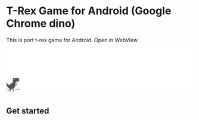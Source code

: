 # T-Rex Game for Android (Google Chrome dino)

This is port t-rex game for Android. Open in WebView.

![](assets/example-trex.gif)

## Get started

